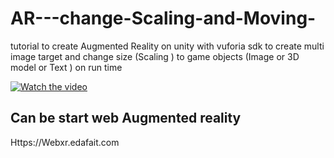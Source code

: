# AR---change-Scaling-and-Moving-
tutorial  to create Augmented Reality on unity with vuforia sdk to create multi image  target and change size (Scaling ) to game objects (Image or 3D model or Text ) on run time


[![Watch the video](https://img.youtube.com/vi/Y1LqtleBezc/0.jpg)](https://youtu.be/Y1LqtleBezc)


## Can be start web Augmented reality

Https://Webxr.edafait.com
